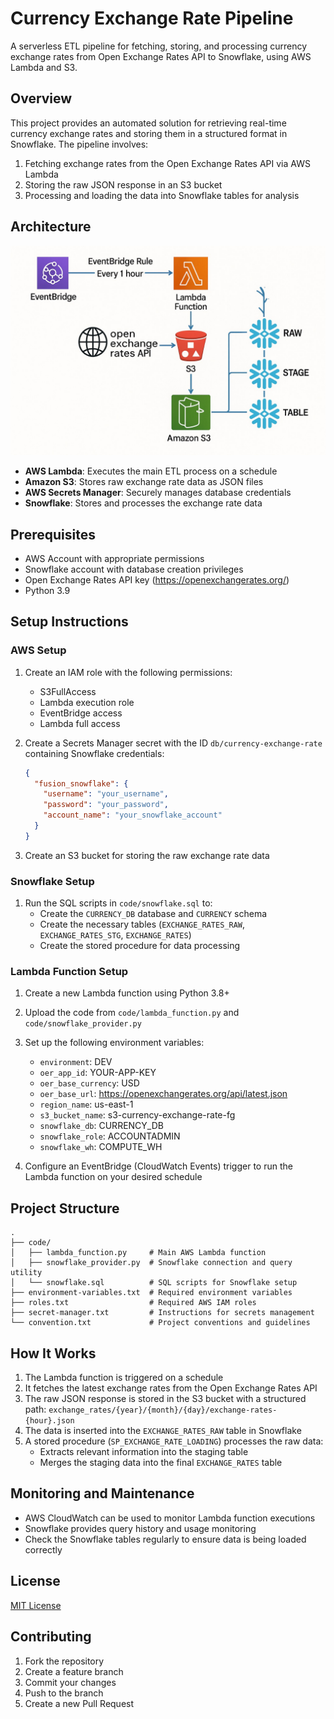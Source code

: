 # Currency Exchange Rate Pipeline

A serverless ETL pipeline for fetching, storing, and processing currency exchange rates from Open Exchange Rates API to Snowflake, using AWS Lambda and S3.

## Overview

This project provides an automated solution for retrieving real-time currency exchange rates and storing them in a structured format in Snowflake. The pipeline involves:

1. Fetching exchange rates from the Open Exchange Rates API via AWS Lambda
2. Storing the raw JSON response in an S3 bucket
3. Processing and loading the data into Snowflake tables for analysis

## Architecture

![Architecture Diagram](https://github.com/FahadGhaffar/OpenExchangeAPi_TO_Snowflake_and_S3/blob/main/architecture-diagram.jpeg)

- **AWS Lambda**: Executes the main ETL process on a schedule
- **Amazon S3**: Stores raw exchange rate data as JSON files
- **AWS Secrets Manager**: Securely manages database credentials
- **Snowflake**: Stores and processes the exchange rate data

## Prerequisites

- AWS Account with appropriate permissions
- Snowflake account with database creation privileges
- Open Exchange Rates API key (https://openexchangerates.org/)
- Python 3.9

## Setup Instructions

### AWS Setup

1. Create an IAM role with the following permissions:
   - S3FullAccess
   - Lambda execution role
   - EventBridge access
   - Lambda full access

2. Create a Secrets Manager secret with the ID `db/currency-exchange-rate` containing Snowflake credentials:
   ```json
   {
     "fusion_snowflake": {
       "username": "your_username",
       "password": "your_password",
       "account_name": "your_snowflake_account"
     }
   }
   ```

3. Create an S3 bucket for storing the raw exchange rate data

### Snowflake Setup

1. Run the SQL scripts in `code/snowflake.sql` to:
   - Create the `CURRENCY_DB` database and `CURRENCY` schema
   - Create the necessary tables (`EXCHANGE_RATES_RAW`, `EXCHANGE_RATES_STG`, `EXCHANGE_RATES`)
   - Create the stored procedure for data processing

### Lambda Function Setup

1. Create a new Lambda function using Python 3.8+
2. Upload the code from `code/lambda_function.py` and `code/snowflake_provider.py`
3. Set up the following environment variables:
   - `environment`: DEV
   - `oer_app_id`: YOUR-APP-KEY
   - `oer_base_currency`: USD
   - `oer_base_url`: https://openexchangerates.org/api/latest.json
   - `region_name`: us-east-1
   - `s3_bucket_name`: s3-currency-exchange-rate-fg
   - `snowflake_db`: CURRENCY_DB
   - `snowflake_role`: ACCOUNTADMIN
   - `snowflake_wh`: COMPUTE_WH

4. Configure an EventBridge (CloudWatch Events) trigger to run the Lambda function on your desired schedule

## Project Structure

```
.
├── code/
│   ├── lambda_function.py     # Main AWS Lambda function
│   ├── snowflake_provider.py  # Snowflake connection and query utility
│   └── snowflake.sql          # SQL scripts for Snowflake setup
├── environment-variables.txt  # Required environment variables
├── roles.txt                  # Required AWS IAM roles
├── secret-manager.txt         # Instructions for secrets management
└── convention.txt             # Project conventions and guidelines
```

## How It Works

1. The Lambda function is triggered on a schedule
2. It fetches the latest exchange rates from the Open Exchange Rates API
3. The raw JSON response is stored in the S3 bucket with a structured path: `exchange_rates/{year}/{month}/{day}/exchange-rates-{hour}.json`
4. The data is inserted into the `EXCHANGE_RATES_RAW` table in Snowflake
5. A stored procedure (`SP_EXCHANGE_RATE_LOADING`) processes the raw data:
   - Extracts relevant information into the staging table
   - Merges the staging data into the final `EXCHANGE_RATES` table

## Monitoring and Maintenance

- AWS CloudWatch can be used to monitor Lambda function executions
- Snowflake provides query history and usage monitoring
- Check the Snowflake tables regularly to ensure data is being loaded correctly

## License

[MIT License](LICENSE)

## Contributing

1. Fork the repository
2. Create a feature branch
3. Commit your changes
4. Push to the branch
5. Create a new Pull Request 

